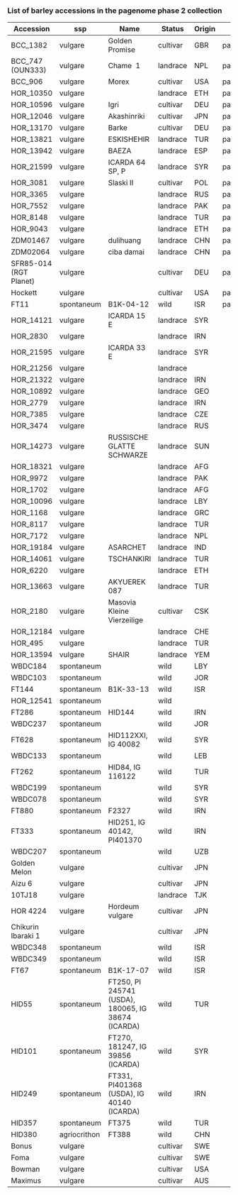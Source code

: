 
### List of barley accessions in the pagenome phase 2 collection


| Accession              | ssp          | Name                                               | Status   | Origin | Note         |
| ---------------------- | ------------ | -------------------------------------------------- | -------- | ------ | ------------ |
| BCC_1382               | vulgare      | Golden Promise                                     | cultivar | GBR    | pangenome_V1 |
| BCC_747 (OUN333)       | vulgare      | Chame  1                                           | landrace | NPL    | pangenome_V1 |
| BCC_906                | vulgare      | Morex                                              | cultivar | USA    | pangenome_V1 |
| HOR_10350              | vulgare      |                                                    | landrace | ETH    | pangenome_V1 |
| HOR_10596              | vulgare      | Igri                                               | cultivar | DEU    | pangenome_V1 |
| HOR_12046              | vulgare      | Akashinriki                                        | cultivar | JPN    | pangenome_V1 |
| HOR_13170              | vulgare      | Barke                                              | cultivar | DEU    | pangenome_V1 |
| HOR_13821              | vulgare      | ESKISHEHIR                                         | landrace | TUR    | pangenome_V1 |
| HOR_13942              | vulgare      | BAEZA                                              | landrace | ESP    | pangenome_V1 |
| HOR_21599              | vulgare      | ICARDA 64 SP, P                                    | landrace | SYR    | pangenome_V1 |
| HOR_3081               | vulgare      | Slaski II                                          | cultivar | POL    | pangenome_V1 |
| HOR_3365               | vulgare      |                                                    | landrace | RUS    | pangenome_V1 |
| HOR_7552               | vulgare      |                                                    | landrace | PAK    | pangenome_V1 |
| HOR_8148               | vulgare      |                                                    | landrace | TUR    | pangenome_V1 |
| HOR_9043               | vulgare      |                                                    | landrace | ETH    | pangenome_V1 |
| ZDM01467               | vulgare      | dulihuang                                          | landrace | CHN    | pangenome_V1 |
| ZDM02064               | vulgare      | ciba damai                                         | landrace | CHN    | pangenome_V1 |
| SFR85-014 (RGT Planet) | vulgare      |                                                    | cultivar | DEU    | pangenome_V1 |
| Hockett                | vulgare      |                                                    | cultivar | USA    | pangenome_V1 |
| FT11                   | spontaneum   | B1K-04-12                                          | wild     | ISR    | pangenome_V1 |
| HOR_14121              | vulgare      | ICARDA 15 E                                        | landrace | SYR    |              |
| HOR_2830               | vulgare      |                                                    | landrace | IRN    |              |
| HOR_21595              | vulgare      | ICARDA 33 E                                        | landrace | SYR    |              |
| HOR_21256              | vulgare      |                                                    | landrace |        |              |
| HOR_21322              | vulgare      |                                                    | landrace | IRN    |              |
| HOR_10892              | vulgare      |                                                    | landrace | GEO    |              |
| HOR_2779               | vulgare      |                                                    | landrace | IRN    |              |
| HOR_7385               | vulgare      |                                                    | landrace | CZE    |              |
| HOR_3474               | vulgare      |                                                    | landrace | RUS    |              |
| HOR_14273              | vulgare      | RUSSISCHE GLATTE SCHWARZE                          | landrace | SUN    |              |
| HOR_18321              | vulgare      |                                                    | landrace | AFG    |              |
| HOR_9972               | vulgare      |                                                    | landrace | PAK    |              |
| HOR_1702               | vulgare      |                                                    | landrace | AFG    |              |
| HOR_10096              | vulgare      |                                                    | landrace | LBY    |              |
| HOR_1168               | vulgare      |                                                    | landrace | GRC    |              |
| HOR_8117               | vulgare      |                                                    | landrace | TUR    |              |
| HOR_7172               | vulgare      |                                                    | landrace | NPL    |              |
| HOR_19184              | vulgare      | ASARCHET                                           | landrace | IND    |              |
| HOR_14061              | vulgare      | TSCHANKIRI                                         | landrace | TUR    |              |
| HOR_6220               | vulgare      |                                                    | landrace | ETH    |              |
| HOR_13663              | vulgare      | AKYUEREK 087                                       | landrace | TUR    |              |
| HOR_2180               | vulgare      | Masovia Kleine Vierzeilige                         | cultivar | CSK    |              |
| HOR_12184              | vulgare      |                                                    | landrace | CHE    |              |
| HOR_495                | vulgare      |                                                    | landrace | TUR    |              |
| HOR_13594              | vulgare      | SHAIR                                              | landrace | YEM    |              |
| WBDC184                | spontaneum   |                                                    | wild     | LBY    |              |
| WBDC103                | spontaneum   |                                                    | wild     | JOR    |              |
| FT144                  | spontaneum   | B1K-33-13                                          | wild     | ISR    |              |
| HOR_12541              | spontaneum   |                                                    | wild     |        |              |
| FT286                  | spontaneum   | HID144                                             | wild     | IRN    |              |
| WBDC237                | spontaneum   |                                                    | wild     | JOR    |              |
| FT628                  | spontaneum   | HID112XXI, IG 40082                                | wild     | SYR    |              |
| WBDC133                | spontaneum   |                                                    | wild     | LEB    |              |
| FT262                  | spontaneum   | HID84, IG 116122                                   | wild     | TUR    |              |
| WBDC199                | spontaneum   |                                                    | wild     | SYR    |              |
| WBDC078                | spontaneum   |                                                    | wild     | SYR    |              |
| FT880                  | spontaneum   | F2327                                              | wild     | IRN    |              |
| FT333                  | spontaneum   | HID251, IG 40142, PI401370                         | wild     | IRN    |              |
| WBDC207                | spontaneum   |                                                    | wild     | UZB    |              |
| Golden Melon           | vulgare      |                                                    | cultivar | JPN    |              |
| Aizu 6                 | vulgare      |                                                    | cultivar | JPN    |              |
| 10TJ18                 | vulgare      |                                                    | landrace | TJK    |              |
| HOR 4224               | vulgare      | Hordeum vulgare                                    | cultivar | JPN    |              |
| Chikurin Ibaraki 1     | vulgare      |                                                    | cultivar | JPN    |              |
| WBDC348                | spontaneum   |                                                    | wild     | ISR    |              |
| WBDC349                | spontaneum   |                                                    | wild     | ISR    |              |
| FT67                   | spontaneum   | B1K-17-07                                          | wild     | ISR    |              |
| HID55                  | spontaneum   | FT250, PI 245741 (USDA), 180065, IG 38674 (ICARDA) | wild     | TUR    |              |
| HID101                 | spontaneum   | FT270, 181247, IG 39856 (ICARDA)                   | wild     | SYR    |              |
| HID249                 | spontaneum   | FT331, PI401368 (USDA), IG 40140 (ICARDA)          | wild     | IRN    |              |
| HID357                 | spontaneum   | FT375                                              | wild     | TUR    |              |
| HID380                 | agriocrithon | FT388                                              | wild     | CHN    |              |
| Bonus                  | vulgare      |                                                    | cultivar | SWE    |              |
| Foma                   | vulgare      |                                                    | cultivar | SWE    |              |
| Bowman                 | vulgare      |                                                    | cultivar | USA    |              |
| Maximus                | vulgare      |                                                    | cultivar | AUS    |              |
